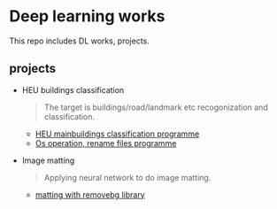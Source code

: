 # Deep learning works

This repo includes DL works, projects. 

## projects

- HEU buildings classification

  > The target is buildings/road/landmark etc recogonization and classification. 

  - [HEU mainbuildings classification programme](https://github.com/MorganWoods/Deep_Learning/blob/master/1_HEUbuilding/1_code/wmhcode.py)
  - [Os operation, rename files programme](https://github.com/MorganWoods/Deep_Learning/blob/master/1_HEUbuilding/1_code/preprocessing.py)

- Image matting
  > Applying neural network to do image matting.
  
  - [matting with removebg library](https://github.com/MorganWoods/Deep_Learning/blob/master/2_Image_matting/removebg.py)

